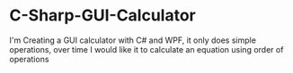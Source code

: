 # C-Sharp-GUI-Calculator
I'm Creating a GUI calculator with C# and WPF, it only does simple operations, over time I would like it to calculate an equation using order of operations
